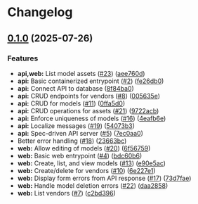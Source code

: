 # Changelog

## [0.1.0](https://github.com/cdriehuys/stuff/compare/v0.0.1...v0.1.0) (2025-07-26)


### Features

* **api,web:** List model assets ([#23](https://github.com/cdriehuys/stuff/issues/23)) ([aee760d](https://github.com/cdriehuys/stuff/commit/aee760dfaa8f13723d3e7ca50e1a864613857483))
* **api:** Basic containerized entrypoint ([#2](https://github.com/cdriehuys/stuff/issues/2)) ([fe26db0](https://github.com/cdriehuys/stuff/commit/fe26db0e58c108ef2703970c25a6a7b2814a23e1))
* **api:** Connect API to database ([8f84ba0](https://github.com/cdriehuys/stuff/commit/8f84ba0882048e44ef3f6234bca2d8aaebed0865))
* **api:** CRUD endpoints for vendors ([#8](https://github.com/cdriehuys/stuff/issues/8)) ([005635e](https://github.com/cdriehuys/stuff/commit/005635ea1d3c8330a22aca082f5db62f7646d348))
* **api:** CRUD for models ([#11](https://github.com/cdriehuys/stuff/issues/11)) ([0ffa5d0](https://github.com/cdriehuys/stuff/commit/0ffa5d03ba87e4e39a79a91223a596c17f82f78c))
* **api:** CRUD operations for assets ([#21](https://github.com/cdriehuys/stuff/issues/21)) ([9722acb](https://github.com/cdriehuys/stuff/commit/9722acbf259293c79bad5d7cd51f5602531647d7))
* **api:** Enforce uniqueness of models ([#16](https://github.com/cdriehuys/stuff/issues/16)) ([4eafb6e](https://github.com/cdriehuys/stuff/commit/4eafb6e7e1e1b6ecbcc8c89179d2269853e7d27b))
* **api:** Localize messages ([#19](https://github.com/cdriehuys/stuff/issues/19)) ([54073b3](https://github.com/cdriehuys/stuff/commit/54073b3577db035751524d8f01a5f76de8e4b3b5))
* **api:** Spec-driven API server ([#5](https://github.com/cdriehuys/stuff/issues/5)) ([7ec0aa0](https://github.com/cdriehuys/stuff/commit/7ec0aa05829f5ebbe6d0e701c5a058474af71b4e))
* Better error handling ([#18](https://github.com/cdriehuys/stuff/issues/18)) ([23663bc](https://github.com/cdriehuys/stuff/commit/23663bcc3eb1d0c5823bf3fd20793c6d499ea4ed))
* **web:** Allow editing of models ([#20](https://github.com/cdriehuys/stuff/issues/20)) ([6f56759](https://github.com/cdriehuys/stuff/commit/6f567599078857189108597d716eb54b5443daec))
* **web:** Basic web entrypoint ([#4](https://github.com/cdriehuys/stuff/issues/4)) ([bdc60b6](https://github.com/cdriehuys/stuff/commit/bdc60b63a6f8ce2296bb98a1a5759e4fd008a42e))
* **web:** Create, list, and view models ([#13](https://github.com/cdriehuys/stuff/issues/13)) ([e90e5ac](https://github.com/cdriehuys/stuff/commit/e90e5acff4ada0f5a5a93609250337609e233dac))
* **web:** Create/delete for vendors ([#10](https://github.com/cdriehuys/stuff/issues/10)) ([6e227e1](https://github.com/cdriehuys/stuff/commit/6e227e1c704c4d7e71c67084d234e24bcf68bbcc))
* **web:** Display form errors from API response ([#17](https://github.com/cdriehuys/stuff/issues/17)) ([73d7fae](https://github.com/cdriehuys/stuff/commit/73d7fae6c3153a8fe1d217757257e7d521159529))
* **web:** Handle model deletion errors ([#22](https://github.com/cdriehuys/stuff/issues/22)) ([daa2858](https://github.com/cdriehuys/stuff/commit/daa2858dcca62983b606b6f6e5c346e0d36b3871))
* **web:** List vendors ([#7](https://github.com/cdriehuys/stuff/issues/7)) ([c2bd396](https://github.com/cdriehuys/stuff/commit/c2bd3968b200b634f2044f620d0d2d1f7d00e4bd))
